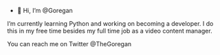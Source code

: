 - 👋 Hi, I’m @Goregan


I’m currently learning Python and working on becoming a developer. I do this in my free time besides my full time job as a video content manager.

You can reach me on Twitter @TheGoregan


